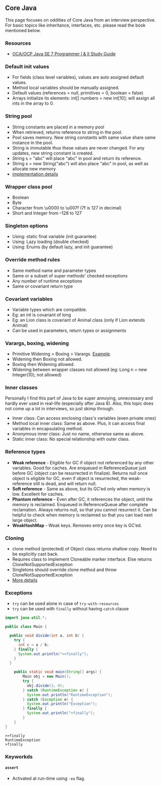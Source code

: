 ## Core Java

This page focuses on oddities of Core Java from an interview perspective. For basic
topics like inheritance, interfaces, etc. please read the book mentioned below.

### Resources

- [OCA/OCP Java SE 7 Programmer I & II Study Guide](http://www.amazon.in/Programmer-Study-1Z0-803-1Z0-804-Certification/dp/0071772006)

### Default init values

- For fields (class level variables), values are auto assigned default values.
- Method local variables should be manually assigned.
- Default values (references = null, primitives = 0, boolean = false)
- Arrays initialize its elements: int[] numbers = new int[10]; will assign all ints in the array to 0.

### String pool

- String constants are placed in a memory pool
- When retrieved, returns reference to string in the pool.
- Pool saves memory. New string constants with same value share same instance in the pool.
- String is immutable thus these values are never changed. For any updates, new string constant is created.
- String s = "abc" will place "abc" in pool and return its reference.
- String s = new String("abc") will also place "abc" in pool, as well as allocate new memory
- [implementation details](jvm-internals.md#string-interning)

### Wrapper class pool

- Boolean
- Byte
- Character from \u0000 to \u007f (7f is 127 in decimal)
- Short and Integer from –128 to 127

### Singleton options

- Using: static final variable (init guarantee)
- Using: Lazy loading (double checked)
- Using: Enums (by default lazy, and init guarantee)

### Override method rules

- Same method name and parameter types
- Same or a subset of super methods' checked exceptions
- Any number of runtime exceptions
- Same or covariant return type

### Covariant variables

- Variable types which are compatible.
- Eg: an int is covariant of long
- Eg: an Lion class is covariant of Animal class (only if Lion extends Animal)
- Can be used in parameters, return types or assignments

### Varargs, boxing, widening

- Primitive Widening > Boxing > Varargs. [Example](http://stackoverflow.com/a/2128068/3494368).
- Widening then Boxing not allowed.
- Boxing then Widening allowed.
- Widening between wrapper classes not allowed (eg: Long n = new Integer(10); not allowed)

### Inner classes

Personally I find this part of Java to be super annoying, unnecessary and hardly ever used in real-life (especially after Java 8).
Also, this topic does not come up a lot in interviews, so just skimp through.

- Inner class: Can access enclosing class's variables (even private ones)
- Method local inner class: Same as above. Plus, it can access final variables in encapsulating method.
- Anonymous inner class: Just no name, otherwise same as above.
- Static inner class: No special relationship with outer class.

### Reference types

- **Weak reference** - Eligible for GC if object not referenced by any other variables. Good for caches. Are enqueued in ReferenceQueue just before GC (object can be resurrected in finalize). Returns null once object is eligible for GC, even if object is resurrected, the weak-reference still is dead, and will return null.
- **Soft reference** - Same as above, but its GC’ed only when memory is low. Excellent for caches.
- **Phantom reference** - Even after GC, it references the object, until the memory is reclaimed. Enqueued in ReferenceQueue after complete reclamation. Always returns null, so that you cannot resurrect it. Can be helpful to check when memory is reclaimed so that you can load next large object.
- **WeakHashMap** - Weak keys. Removes entry once key is GC’ed.

### Cloning

- clone method (protected) of Object class returns shallow copy. Need to be explicitly cast back.
- Requires class to implement Cloneable marker interface. Else returns CloneNotSupportedException
- Singletons should override clone method and throw CloneNotSupportedException
- [More details](../design/effective-java.md#clone)

### Exceptions

- `try` can be used alone in case of `try-with-resources`
- `try` can be used with `finally` without having `catch` clause

```java
import java.util.*;

public class Main {

  public void divide(int a, int b) {
    try {
      int c = a / b;
    } finally {
      System.out.println(">>finally");
    }
  }

    public static void main(String[] args) {
        Main obj = new Main();
        try {
          obj.divide(3, 0);
        } catch (RuntimeException e) {
          System.out.println("RuntimeException");
        } catch (Exception e) {
          System.out.println("Exception");
        } finally {
          System.out.println(">finally");
        }
    }
}
```

```
>>finally
RuntimeException
>finally
```

### Keyworkds

#### `assert`

- Activated at run-time using `-ea` flag.
